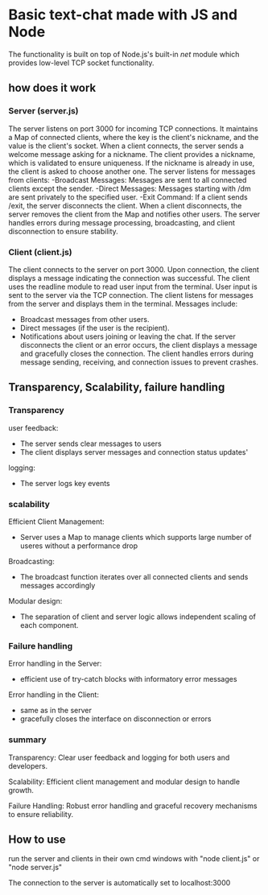 # Basic text-chat made with JS and Node
The functionality is built on top of Node.js's built-in *net* module which provides low-level TCP socket functionality.

## how does it work

### Server (server.js)

The server listens on port 3000 for incoming TCP connections.
It maintains a Map of connected clients, where the key is the client's nickname, and the value is the client's socket.
When a client connects, the server sends a welcome message asking for a nickname.
The client provides a nickname, which is validated to ensure uniqueness. If the nickname is already in use, the client is asked to choose another one.
The server listens for messages from clients:
-Broadcast Messages: Messages are sent to all connected clients except the sender.
-Direct Messages: Messages starting with /dm are sent privately to the specified user.
-Exit Command: If a client sends /exit, the server disconnects the client.
When a client disconnects, the server removes the client from the Map and notifies other users.
The server handles errors during message processing, broadcasting, and client disconnection to ensure stability.

### Client (client.js)

The client connects to the server on port 3000.
Upon connection, the client displays a message indicating the connection was successful.
The client uses the readline module to read user input from the terminal.
User input is sent to the server via the TCP connection.
The client listens for messages from the server and displays them in the terminal.
Messages include:
- Broadcast messages from other users.
- Direct messages (if the user is the recipient).
- Notifications about users joining or leaving the chat.
If the server disconnects the client or an error occurs, the client displays a message and gracefully closes the connection.
The client handles errors during message sending, receiving, and connection issues to prevent crashes.


## Transparency, Scalability, failure handling

### Transparency 

user feedback:
- The server sends clear messages to users
- The client displays server messages and connection status updates'

logging:
- The server logs key events

### scalability 

Efficient Client Management:
- Server uses a Map to manage clients which supports large number of useres without a performance drop

Broadcasting:
- The broadcast function iterates over all connected clients and sends messages accordingly

Modular design:
- The separation of client and server logic allows independent scaling of each component.

### Failure handling 

Error handling in the Server:
- efficient use of try-catch blocks with informatory error messages

Error handling in the Client:
- same as in the server
- gracefully closes the interface on disconnection or errors


### summary

Transparency: Clear user feedback and logging for both users and developers.

Scalability: Efficient client management and modular design to handle growth.

Failure Handling: Robust error handling and graceful recovery mechanisms to ensure reliability.


## How to use

run the server and clients in their own cmd windows with "node client.js" or "node server.js"

The connection to the server is automatically set to localhost:3000
